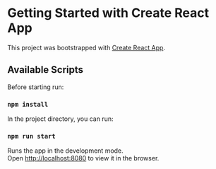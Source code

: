# Getting Started with Create React App

This project was bootstrapped with [Create React App](https://github.com/facebook/create-react-app).

## Available Scripts
Before starting run:

### `npm install`

In the project directory, you can run:

### `npm run start`

Runs the app in the development mode.\
Open [http://localhost:8080](http://localhost:8080) to view it in the browser.


